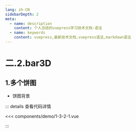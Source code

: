 ```yaml
---
lang: zh-CN
sidebarDepth: 2
meta:
  - name: description
    content: 个人总结的vuepress学习技术文档-语法
  - name: keywords
    content: vuepress,最新技术文档,vuepress语法,markdown语法
---
```


# 二.2.bar3D

## 1.多个饼图

- 饼图背景

  <Container url="/resume/demo/?type=echarts&name=1-3-2-1.vue" />

::: details 查看代码详情

<<< components/demo/1-3-2-1.vue

:::